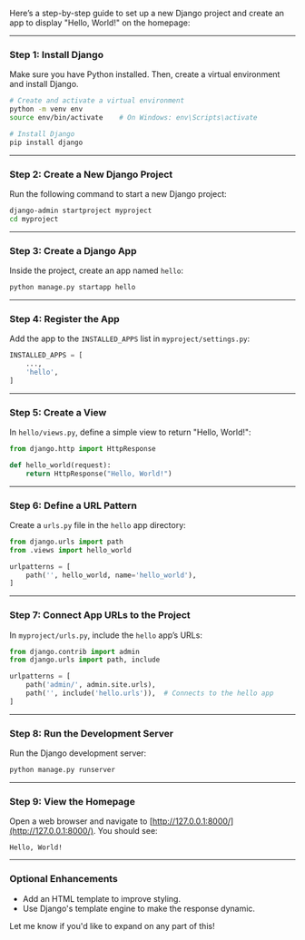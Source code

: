 Here’s a step-by-step guide to set up a new Django project and create an app to display "Hello, World!" on the homepage:

---

### **Step 1: Install Django**
Make sure you have Python installed. Then, create a virtual environment and install Django.  
```bash
# Create and activate a virtual environment
python -m venv env
source env/bin/activate    # On Windows: env\Scripts\activate

# Install Django
pip install django
```

---

### **Step 2: Create a New Django Project**
Run the following command to start a new Django project:  
```bash
django-admin startproject myproject
cd myproject
```

---

### **Step 3: Create a Django App**
Inside the project, create an app named `hello`:  
```bash
python manage.py startapp hello
```

---

### **Step 4: Register the App**
Add the app to the `INSTALLED_APPS` list in `myproject/settings.py`:  
```python
INSTALLED_APPS = [
    ...,
    'hello',
]
```

---

### **Step 5: Create a View**
In `hello/views.py`, define a simple view to return "Hello, World!":  
```python
from django.http import HttpResponse

def hello_world(request):
    return HttpResponse("Hello, World!")
```

---

### **Step 6: Define a URL Pattern**
Create a `urls.py` file in the `hello` app directory:  
```python
from django.urls import path
from .views import hello_world

urlpatterns = [
    path('', hello_world, name='hello_world'),
]
```

---

### **Step 7: Connect App URLs to the Project**
In `myproject/urls.py`, include the `hello` app’s URLs:  
```python
from django.contrib import admin
from django.urls import path, include

urlpatterns = [
    path('admin/', admin.site.urls),
    path('', include('hello.urls')),  # Connects to the hello app
]
```

---

### **Step 8: Run the Development Server**
Run the Django development server:  
```bash
python manage.py runserver
```

---

### **Step 9: View the Homepage**
Open a web browser and navigate to [http://127.0.0.1:8000/](http://127.0.0.1:8000/). You should see:  
```
Hello, World!
```

---

### **Optional Enhancements**
- Add an HTML template to improve styling.
- Use Django's template engine to make the response dynamic. 

Let me know if you'd like to expand on any part of this!
